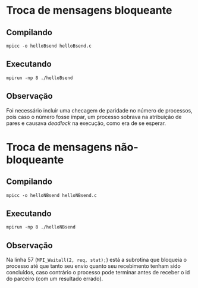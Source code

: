 # Troca de mensagens bloqueante

## Compilando
 
`mpicc -o helloBsend helloBsend.c`
 
## Executando

`mpirun -np 8 ./helloBsend`

## Observação

Foi necessário incluir uma checagem de paridade no número de processos, pois caso o número fosse ímpar, um processo sobrava na atribuição de pares e causava *deadlock* na execução, como era de se esperar.

# Troca de mensagens não-bloqueante

## Compilando
 
`mpicc -o helloNBsend helloNBsend.c`
 
## Executando

`mpirun -np 8 ./helloNBsend`

## Observação

Na linha 57 (`MPI_Waitall(2, req, stat);`) está a subrotina que bloqueia o processo até que tanto seu envio quanto seu recebimento tenham sido concluídos, caso contrário o processo pode terminar antes de receber o id do parceiro (com um resultado errado).